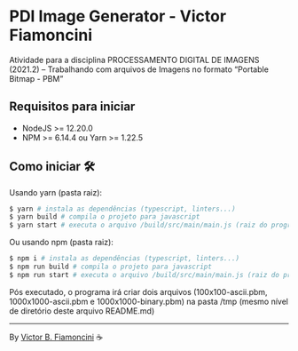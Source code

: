 # PDI Image Generator - Victor Fiamoncini

Atividade para a disciplina PROCESSAMENTO DIGITAL DE IMAGENS (2021.2) – Trabalhando com arquivos de Imagens no formato “Portable Bitmap - PBM”


## Requisitos para iniciar

- NodeJS >= 12.20.0
- NPM >= 6.14.4 ou Yarn >= 1.22.5

## Como iniciar 🛠

Usando yarn (pasta raiz):

```bash
$ yarn # instala as dependências (typescript, linters...)
$ yarn build # compila o projeto para javascript
$ yarn start # executa o arquivo /build/src/main/main.js (raiz do programa)
```

Ou usando npm (pasta raiz):

```bash
$ npm i # instala as dependências (typescript, linters...)
$ npm run build # compila o projeto para javascript
$ npm run start # executa o arquivo /build/src/main/main.js (raiz do programa)
```

Pós executado, o programa irá criar dois arquivos (100x100-ascii.pbm, 1000x1000-ascii.pbm e 1000x1000-binary.pbm) na pasta /tmp (mesmo nível de diretório deste arquivo README.md)

----------
By [Victor B. Fiamoncini](https://github.com/Victor-Fiamoncini) ☕️
